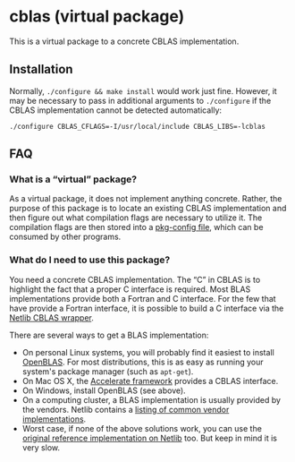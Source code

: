 # cblas (virtual package)

This is a virtual package to a concrete CBLAS implementation.

## Installation

Normally, `./configure && make install` would work just fine.  However, it may be necessary to pass in additional arguments to `./configure` if the CBLAS implementation cannot be detected automatically:

    ./configure CBLAS_CFLAGS=-I/usr/local/include CBLAS_LIBS=-lcblas

## FAQ

### What is a “virtual” package?

As a virtual package, it does not implement anything concrete.  Rather, the purpose of this package is to locate an existing CBLAS implementation and then figure out what compilation flags are necessary to utilize it.  The compilation flags are then stored into a [pkg-config file](https://www.freedesktop.org/wiki/Software/pkg-config/), which can be consumed by other programs.

### What do I need to use this package?

You need a concrete CBLAS implementation.  The “C” in CBLAS is to highlight the fact that a proper C interface is required.  Most BLAS implementations provide both a Fortran and C interface.  For the few that have provide a Fortran interface, it is possible to build a C interface via the [Netlib CBLAS wrapper](http://www.netlib.org/blas/#_cblas).

There are several ways to get a BLAS implementation:

  - On personal Linux systems, you will probably find it easiest to install [OpenBLAS](http://www.openblas.net/).  For most distributions, this is as easy as running your system's package manager (such as `apt-get`).
  - On Mac OS X, the [Accelerate framework](https://developer.apple.com/reference/accelerate) provides a CBLAS interface.
  - On Windows, install OpenBLAS (see above).
  - On a computing cluster, a BLAS implementation is usually provided by the vendors.  Netlib contains a [listing of common vendor implementations](http://www.netlib.org/blas/faq.html#_5_a_id_are_optimized_blas_libraries_available_where_can_i_find_vendor_supplied_blas_a_are_optimized_blas_libraries_available_where_can_i_find_optimized_blas_libraries).
  - Worst case, if none of the above solutions work, you can use the [original reference implementation on Netlib](http://www.netlib.org/blas/#_reference_blas_version_3_6_0) too.  But keep in mind it is very slow.
